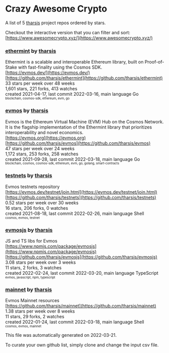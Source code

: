 # Crazy Awesome Crypto
A list of 5 [tharsis](https://github.com/tharsis) project repos ordered by stars.  

Checkout the interactive version that you can filter and sort: 
[https://www.awesomecrypto.xyz/](https://www.awesomecrypto.xyz/)  


### [ethermint](https://github.com/tharsis/ethermint) by [tharsis](https://github.com/tharsis)  
Ethermint is a scalable and interoperable Ethereum library, built on Proof-of-Stake with fast-finality using the Cosmos SDK.  
[https://evmos.dev/](https://evmos.dev/)  
[https://github.com/tharsis/ethermint](https://github.com/tharsis/ethermint)  
33 stars per week over 48 weeks  
1,601 stars, 221 forks, 413 watches  
created 2021-04-17, last commit 2022-03-16, main language Go  
<sub><sup>blockchain, cosmos-sdk, ethereum, evm, go</sup></sub>


### [evmos](https://github.com/tharsis/evmos) by [tharsis](https://github.com/tharsis)  
Evmos is the Ethereum Virtual Machine (EVM) Hub on the Cosmos Network. It is the flagship implementation of the Ethermint library that prioritizes interoperability and novel economics.  
[https://evmos.org](https://evmos.org)  
[https://github.com/tharsis/evmos](https://github.com/tharsis/evmos)  
47 stars per week over 24 weeks  
1,172 stars, 253 forks, 258 watches  
created 2021-09-28, last commit 2022-03-18, main language Go  
<sub><sup>blockchain, cosmos, cosmos-sdk, ethereum, evm, go, golang, smart-contracts</sup></sub>


### [testnets](https://github.com/tharsis/testnets) by [tharsis](https://github.com/tharsis)  
Evmos testnets repository  
[https://evmos.dev/testnet/join.html](https://evmos.dev/testnet/join.html)  
[https://github.com/tharsis/testnets](https://github.com/tharsis/testnets)  
0.52 stars per week over 30 weeks  
16 stars, 206 forks, 0 watches  
created 2021-08-18, last commit 2022-02-26, main language Shell  
<sub><sup>cosmos, evmos, testnet</sup></sub>


### [evmosjs](https://github.com/tharsis/evmosjs) by [tharsis](https://github.com/tharsis)  
JS and TS libs for Evmos  
[https://www.npmjs.com/package/evmosjs](https://www.npmjs.com/package/evmosjs)  
[https://github.com/tharsis/evmosjs](https://github.com/tharsis/evmosjs)  
3.08 stars per week over 3 weeks  
11 stars, 2 forks, 3 watches  
created 2022-02-24, last commit 2022-03-20, main language TypeScript  
<sub><sup>evmos, javascript, npm, typescript</sup></sub>


### [mainnet](https://github.com/tharsis/mainnet) by [tharsis](https://github.com/tharsis)  
Evmos Mainnet resources  
[https://github.com/tharsis/mainnet](https://github.com/tharsis/mainnet)  
1.38 stars per week over 8 weeks  
11 stars, 29 forks, 2 watches  
created 2022-01-24, last commit 2022-03-18, main language Shell  
<sub><sup>cosmos, evmos, mainnet</sup></sub>


This file was automatically generated on 2022-03-21.  

To curate your own github list, simply clone and change the input csv file.  
